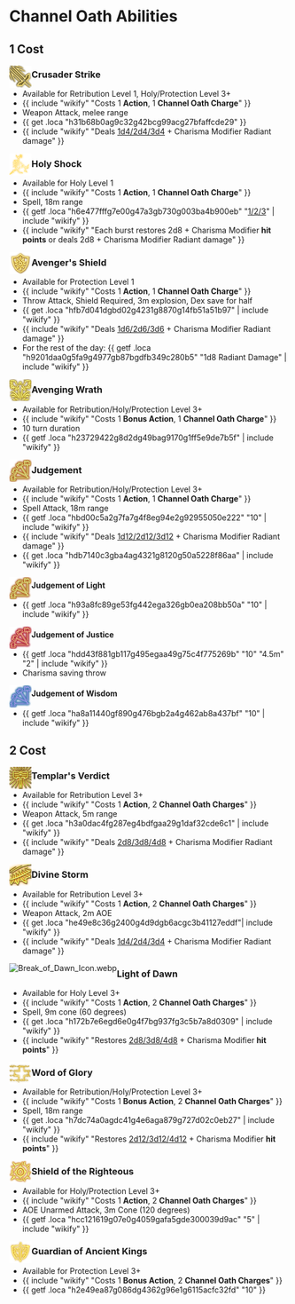 # Channel Oath Abilities

## 1 Cost


<img src="images/ControllerIcons/skills_png/Action_Paladin_Crusader_Strike.png" height="40" align="left" alt="Action_Paladin_Crusader_Strike.png" />

### Crusader Strike
- Available for Retribution Level 1, Holy/Protection Level 3+
- {{ include "wikify" "Costs 1 **Action**, 1 **Channel Oath Charge**" }}
- Weapon Attack, melee range
- {{ get .loca "h31b68b0ag9c32g42bcg99acg27bfaffcde29" }}
- {{ include "wikify" "Deals [1d4/2d4/3d4](# 'Improving at level 5 and 10') + Charisma Modifier Radiant damage" }}


<img src="images/ControllerIcons/skills_png/Action_Paladin_HolyShock.png" height="40" align="left" alt="Action_Paladin_HolyShock.png" />

### Holy Shock
- Available for Holy Level 1
- {{ include "wikify" "Costs 1 **Action**, 1 **Channel Oath Charge**" }}
- Spell, 18m range
- {{ getf .loca "h6e477fffg7e00g47a3gb730g003ba4b900eb" "[1/2/3](# 'Improving at level 5 and 10')" | include "wikify" }}
- {{ include "wikify" "Each burst restores 2d8 + Charisma Modifier **hit points** or deals 2d8 + Charisma Modifier Radiant damage" }}


<img src="images/ControllerIcons/skills_png/Action_Paladin_AvengersShield.png" height="40" align="left" alt="Action_Paladin_AvengersShield.png" />

### Avenger's Shield
- Available for Protection Level 1
- {{ include "wikify" "Costs 1 **Action**, 1 **Channel Oath Charge**" }}
- Throw Attack, Shield Required, 3m explosion, Dex save for half
- {{ get .loca "hfb7d041dgbd02g4231g8870g14fb51a51b97" | include "wikify" }}
- {{ include "wikify" "Deals [1d6/2d6/3d6](# 'Improving at level 5 and 10') + Charisma Modifier Radiant damage" }}
- For the rest of the day: {{ getf .loca "h9201daa0g5fa9g4977gb87bgdfb349c280b5" "1d8 Radiant Damage" | include "wikify" }}


<img src="images/ControllerIcons/skills_png/Action_Paladin_AvengingWrath.png" height="40" align="left" alt="Action_Paladin_AvengingWrath.png" />

### Avenging Wrath
- Available for Retribution/Holy/Protection Level 3+
- {{ include "wikify" "Costs 1 **Bonus Action**, 1 **Channel Oath Charge**" }}
- 10 turn duration
- {{ getf .loca "h23729422g8d2dg49bag9170g1ff5e9de7b5f" | include "wikify" }}


<img src="images/ControllerIcons/skills_png/Action_Paladin_Judgement_Light.png" height="40" align="left" alt="Action_Paladin_Judgement_Light.png" />

### Judgement
- Available for Retribution/Holy/Protection Level 3+
- {{ include "wikify" "Costs 1 **Action**, 1 **Channel Oath Charge**" }}
- Spell Attack, 18m range
- {{ getf .loca "hbd00c5a2g7fa7g4f8eg94e2g92955050e222" "10" | include "wikify" }}
- {{ include "wikify" "Deals [1d12/2d12/3d12](# 'Improving at level 5 and 10') + Charisma Modifier Radiant damage" }}
- {{ get .loca "hdb7140c3gba4ag4321g8120g50a5228f86aa" | include "wikify" }}

<img src="images/ControllerIcons/skills_png/Action_Paladin_Judgement_Light.png" height="40" align="left" alt="Action_Paladin_Judgement_Light.png" />

#### Judgement of Light

- {{ getf .loca "h93a8fc89ge53fg442ega326gb0ea208bb50a" "10" | include "wikify" }}


<img src="images/ControllerIcons/skills_png/Action_Paladin_Judgement_Justice.png" height="40" align="left" alt="Action_Paladin_Judgement_Justice.png" />

#### Judgement of Justice

- {{ getf .loca "hdd43f881gb117g495egaa49g75c4f775269b" "10" "4.5m" "2" | include "wikify" }}
- Charisma saving throw

<img src="images/ControllerIcons/skills_png/Action_Paladin_Judgement_Wisdom.png" height="40" align="left" alt="Action_Paladin_Judgement_Wisdom.png" />

#### Judgement of Wisdom
- {{ getf .loca "ha8a11440gf890g476bgb2a4g462ab8a437bf" "10"  | include "wikify" }}




## 2 Cost


<img src="images/ControllerIcons/skills_png/Action_Paladin_TemplarsVerdict.png" height="40" align="left" alt="Action_Paladin_TemplarsVerdict.png" />

### Templar's Verdict
- Available for Retribution Level 3+
- {{ include "wikify" "Costs 1 **Action**, 2 **Channel Oath Charges**" }}
- Weapon Attack, 5m range
- {{ get .loca "h3a0dac4fg287eg4bdfgaa29g1daf32cde6c1" | include "wikify" }}
- {{ include "wikify" "Deals [2d8/3d8/4d8](# 'Improving at level 5 and 10') + Charisma Modifier Radiant damage" }}


<img src="images/ControllerIcons/skills_png/Action_Paladin_DivineStorm.png" height="40" align="left" alt="Action_Paladin_DivineStorm.png" />

### Divine Storm
- Available for Retribution Level 3+
- {{ include "wikify" "Costs 1 **Action**, 2 **Channel Oath Charges**" }}
- Weapon Attack, 2m AOE
- {{ get .loca "he49e8c36g2400g4d9dgb6acgc3b41127eddf"| include "wikify" }}
- {{ include "wikify" "Deals [1d4/2d4/3d4](# 'Improving at level 5 and 10') + Charisma Modifier Radiant damage" }}


<img src="https://bg3.wiki/w/images/5/56/Break_of_Dawn_Icon.webp" height="40" align="left" alt="Break_of_Dawn_Icon.webp" />

### Light of Dawn
- Available for Holy Level 3+
- {{ include "wikify" "Costs 1 **Action**, 2 **Channel Oath Charges**" }}
- Spell, 9m cone (60 degrees)
- {{ get .loca "h172b7e6egd6e0g4f7bg937fg3c5b7a8d0309" | include "wikify" }}
- {{ include "wikify" "Restores [2d8/3d8/4d8](# 'Improving at level 5 and 10') + Charisma Modifier **hit points**" }}


<img src="images/ControllerIcons/skills_png/Action_Paladin_WordOfGlory.png" height="40" align="left" alt="Action_Paladin_WordOfGlory.png" />

### Word of Glory
- Available for Retribution/Holy/Protection Level 3+
- {{ include "wikify" "Costs 1 **Bonus Action**, 2 **Channel Oath Charges**" }}
- Spell, 18m range
- {{ get .loca "h7dc74a0agdc41g4e6aga879g727d02c0eb27" | include "wikify" }}
- {{ include "wikify" "Restores [2d12/3d12/4d12](# 'Improving at level 5 and 10') + Charisma Modifier **hit points**" }}


<img src="images/ControllerIcons/skills_png/Action_Paladin_ShieldOfTheRighteous.png" height="40" align="left" alt="Action_Paladin_ShieldOfTheRighteous.png" />

### Shield of the Righteous
- Available for Holy/Protection Level 3+
- {{ include "wikify" "Costs 1 **Action**, 2 **Channel Oath Charges**" }}
- AOE Unarmed Attack, 3m Cone (120 degrees)
- {{ getf .loca "hcc121619g07e0g4059gafa5gde300039d9ac" "5" | include "wikify" }}


<img src="images/ControllerIcons/skills_png/Action_Paladin_GuardianOfAncientKings.png" height="40" align="left" alt="Action_Paladin_GuardianOfAncientKings.png" />

### Guardian of Ancient Kings
- Available for Protection Level 3+
- {{ include "wikify" "Costs 1 **Bonus Action**, 2 **Channel Oath Charges**" }}
- {{ getf .loca "h2e49ea87g086dg4362g96e1g6115acfc32fd" "10" }}
